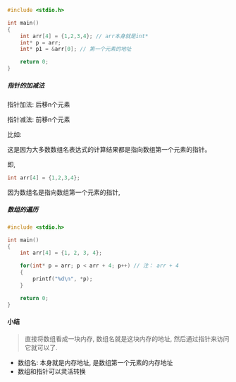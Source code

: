 ```c
#include <stdio.h>

int main()
{
	int arr[4] = {1,2,3,4}; // arr本身就是int*
	int* p = arr;
	int* p1 = &arr[0]; // 第一个元素的地址

	return 0;
}
```



##### 指针的加减法

指针加法: 后移n个元素

指针减法: 前移n个元素



比如:

这是因为大多数数组名表达式的计算结果都是指向数组第一个元素的指针。

即,

```c
int arr[4] = {1,2,3,4};
```



因为数组名是指向数组第一个元素的指针, 





##### 数组的遍历

```c
#include <stdio.h>

int main()
{
	int arr[4] = {1, 2, 3, 4};

	for(int* p = arr; p < arr + 4; p++) // 注： arr + 4
	{
		printf("%d\n", *p);
	}

	return 0;
}
```



#### 小结

> 直接将数组看成一块内存, 数组名就是这块内存的地址, 然后通过指针来访问它就可以了.

- 数组名: 本身就是内存地址, 是数组第一个元素的内存地址
- 数组和指针可以灵活转换



